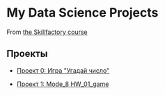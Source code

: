 # My Data Science Projects

From [the Skillfactory course](https://skillfactory.ru/data-scientist-pro)

## Проекты

* [Проект 0: Игра "Угадай число"](https://github.com/piviki/skillfactory_DS/tree/main/project_0)

* [Проект 1: Mode_8 HW_01_game](https://github.com/piviki/skillfactory_DS/tree/main/project_1)



